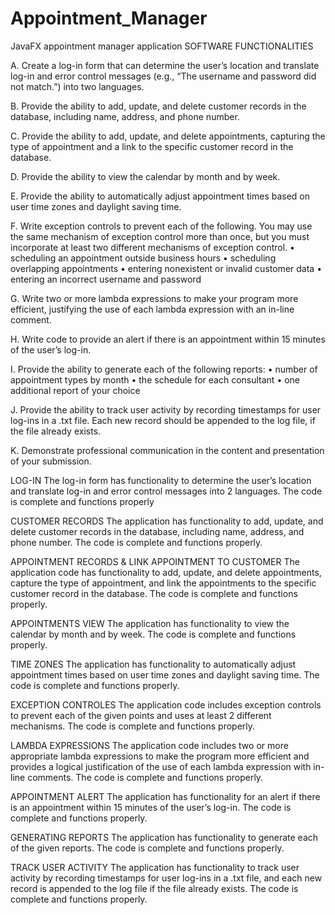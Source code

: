 # Appointment_Manager
JavaFX appointment manager application 
SOFTWARE FUNCTIONALITIES 

A.   Create a log-in form that can determine the user’s location and translate log-in and error control messages (e.g., “The username and password did not match.”) into two languages.

B.   Provide the ability to add, update, and delete customer records in the database, including name, address, and phone number.
 
C.   Provide the ability to add, update, and delete appointments, capturing the type of appointment and a link to the specific customer record in the database.

D.   Provide the ability to view the calendar by month and by week.
 
E.    Provide the ability to automatically adjust appointment times based on user time zones and daylight saving time.
 
F.   Write exception controls to prevent each of the following. You may use the same mechanism of exception control more than once, but you must incorporate at least  two different mechanisms of exception control.
•   scheduling an appointment outside business hours
•   scheduling overlapping appointments
•   entering nonexistent or invalid customer data
•   entering an incorrect username and password

G.  Write two or more lambda expressions to make your program more efficient, justifying the use of each lambda expression with an in-line comment.
 
H.   Write code to provide an alert if there is an appointment within 15 minutes of the user’s log-in.

I.   Provide the ability to generate each  of the following reports:
•   number of appointment types by month
•   the schedule for each consultant
•   one additional report of your choice

J.   Provide the ability to track user activity by recording timestamps for user log-ins in a .txt file. Each new record should be appended to the log file, if the file already exists.

K. Demonstrate professional communication in the content and presentation of your submission.










LOG-IN
The log-in form has functionality to determine the user’s location and translate log-in and error control messages into 2 languages. The code is complete and functions properly

CUSTOMER RECORDS
The application has functionality to add, update, and delete customer records in the database, including name, address, and phone number. The code is complete and functions properly.

APPOINTMENT RECORDS & LINK APPOINTMENT TO CUSTOMER
The application code has functionality to add, update, and delete appointments, capture the type of appointment, and link the appointments to the specific customer record in the database. The code is complete and functions properly.


APPOINTMENTS VIEW
The application has functionality to view the calendar by month and by week. The code is complete and functions properly.

TIME ZONES 
The application has functionality to automatically adjust appointment times based on user time zones and daylight saving time. The code is complete and functions properly.

EXCEPTION CONTROLES 
The application code includes exception controls to prevent each of the given points and uses at least 2 different mechanisms. The code is complete and functions properly.

LAMBDA EXPRESSIONS
The application code includes two or more appropriate lambda expressions to make the program more efficient and provides a logical justification of the use of each lambda expression with in-line comments. The code is complete and functions properly.

APPOINTMENT ALERT
The application has functionality for an alert if there is an appointment within 15 minutes of the user’s log-in. The code is complete and functions properly.


GENERATING REPORTS
The application has functionality to generate each of the given reports. The code is complete and functions properly.

TRACK USER ACTIVITY
The application has functionality to track user activity by recording timestamps for user log-ins in a .txt file, and each new record is appended to the log file if the file already exists. The code is complete and functions properly.
